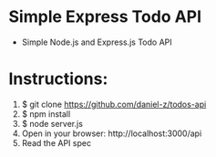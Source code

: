 # Simple Express Todo API
- Simple Node.js and Express.js Todo API


# Instructions:
1. $ git clone https://github.com/daniel-z/todos-api
2. $ npm install
3. $ node server.js
4. Open in your browser: http://localhost:3000/api
5. Read the API spec

